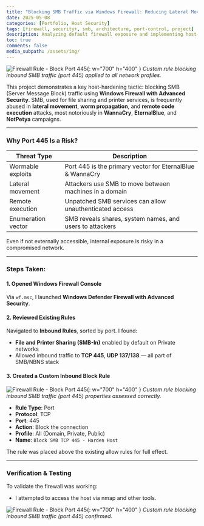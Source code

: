 ```yaml
---
title: "Blocking SMB Traffic via Windows Firewall: Reducing Lateral Movement Risk"
date: 2025-05-08
categories: [Portfolio, Host Security]
tags: [firewall, security+, smb, architecture, port-control, project]
description: Analyzing default firewall exposure and implementing host-based rules to block unnecessary and risky services like SMB.
toc: true
comments: false
media_subpath: /assets/img/
---
```


![Firewall Rule - Block Port 445](firewall-rule.png){: w="700" h="400" }
_Custom rule blocking inbound SMB traffic (port 445) applied to all network profiles._

This project demonstrates a key host-hardening tactic: blocking SMB (Server Message Block) traffic using **Windows Firewall with Advanced Security**. SMB, used for file sharing and printer services, is frequently abused in **lateral movement**, **worm propagation**, and **remote code execution** attacks, most notoriously in **WannaCry**, **EternalBlue**, and **NotPetya** campaigns.

---

### Why Port 445 Is a Risk?

| Threat Type         | Description                                             |
|---------------------|---------------------------------------------------------|
| Wormable exploits   | Port 445 is the primary vector for EternalBlue & WannaCry |
| Lateral movement    | Attackers use SMB to move between machines in a domain |
| Remote execution    | Unpatched SMB services can allow unauthenticated access |
| Enumeration vector  | SMB reveals shares, system names, and users to attackers |

Even if not externally accessible, internal exposure is risky in a compromised network.

---

### Steps Taken:

#### 1. Opened Windows Firewall Console
Via `wf.msc`, I launched **Windows Defender Firewall with Advanced Security**.

#### 2. Reviewed Existing Rules
Navigated to **Inbound Rules**, sorted by port. I found:

- **File and Printer Sharing (SMB-In)** enabled by default on Private networks
- Allowed inbound traffic to **TCP 445**, **UDP 137/138** — all part of SMB/NBNS stack

#### 3. Created a Custom Inbound Block Rule


![Firewall Rule - Block Port 445](firewall-properties.png){: w="700" h="400" }
_Custom rule blocking inbound SMB traffic (port 445) properties assessed correctly._

- **Rule Type**: Port  
- **Protocol**: TCP  
- **Port**: 445  
- **Action**: Block the connection  
- **Profile**: All (Domain, Private, Public)  
- **Name**: `Block SMB TCP 445 - Harden Host`  

The rule was placed above the existing allow rules for full effect.

---

### Verification & Testing

To validate the firewall was working:

- I attempted to access the host via nmap and other tools.

![Firewall Rule - Block Port 445](firewall-confirmed.png){: w="700" h="400" }
_Custom rule blocking inbound SMB traffic (port 445) confirmed._

